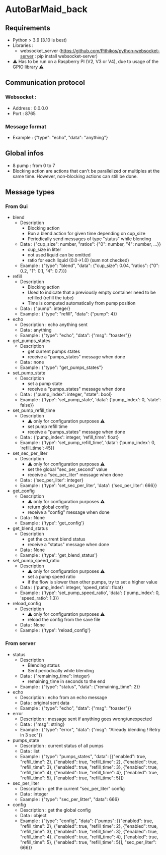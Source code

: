# AutoBarMaid_back

## Requirements
- Python > 3.9 (3.10 is best)
- Libraries : 
    - websocket_server (https://github.com/Pithikos/python-websocket-server : pip install websocket-server)
- :warning: Has to be run on a Raspberry PI (V2, V3 or V4), due to usage of the GPIO library :warning:

## Communication protocol
### Websocket :
- Address : 0.0.0.0
- Port : 8765
### Message format
- Example : {"type": "echo", "data": "anything"}

## Global infos
- 8 pump : from 0 to 7
- Blocking action are actions that can't be parallelized or multiples at the same time. However, non-blocking actions can still be done. 

## Message types
### From Gui
- blend
    - Description
        - Blocking action
        - Run a blend action for given time depending on cup_size
        - Periodically send messages of type "status" while blending
    - Data : {"cup_size": number, "ratios": {"0": number, "4": number, ...}}
        - cup_size in litter
        - not used liquid can be omitted
        - ratio for each liquid (0.0->1.0) (sum not checked)
    - Example : {"type": "blend", "data": {"cup_size": 0.04, "ratios": {"0": 0.2, "1": 0.1, "4": 0.7}}}
- refill
    - Description
        - Blocking action
        - Used to indicate that a previously empty container need to be refilled (refill the tube)
        - Time is computed automatically from pump position
    - Data : {"pump": integer}
    - Example : {"type": "refill", "data": {"pump": 4}}
- echo
    - Description : echo anything sent
    - Data : anything
    - Example : {"type": "echo", "data": {"msg": "toaster"}}
- get_pumps_states
    - Description
        - get current pumps states
        - receive a "pumps_states" message when done
    - Data : none
    - Example : {"type": "get_pumps_states"}
- set_pump_state
    - Description
        - set a pump state
        - receive a "pumps_states" message when done
    - Data : {"pump_index": integer, "state": bool}
    - Example : {'type': 'set_pump_state', 'data': {'pump_index': 0, 'state': false}}
- set_pump_refill_time
    - Description
        - :warning: only for configuration purposes :warning:
        - set pump refill time
        - receive a "pumps_states" message when done
    - Data : {'pump_index': integer, 'refill_time': float}
    - Example : {'type': 'set_pump_refill_time', 'data': {'pump_index': 0, 'refill_time': 45}}
- set_sec_per_liter
    - Description
        - :warning: only for configuration purposes :warning:
        - set the global "sec_per_second" value
        - receive a "sec_per_liter" message when done
    - Data : {'sec_per_liter': integer}
    - Example : {'type': 'set_sec_per_liter', 'data': {'sec_per_liter': 666}}
- get_config
    - Description
        - :warning: only for configuration purposes :warning:
        - return global config
        - receive a "config" message when done
    - Data : None
    - Example : {'type': 'get_config'}
- get_blend_status
    - Description
        - get the current blend status
        - receive a "status" message when done
    - Data : None
    - Example : {'type': 'get_blend_status'}
- set_pump_speed_ratio
    - Description
        - :warning: only for configuration purposes :warning:
        - set a pump speed ratio
        - if the flow is slower than other pumps, try to set a higher value
    - Data : {'pump_index': integer, 'speed_ratio': float}
    - Example : {'type': 'set_pump_speed_ratio', 'data': {'pump_index': 0, 'speed_ratio': 1.3}}
- reload_config
    - Description
        - :warning: only for configuration purposes :warning:
        - reload the config from the save file
    - Data : None
    - Example : {'type': 'reload_config'}
        
    
### From server
- status
    - Description
        - Blending status
        - Sent periodically while blending
    - Data : {"remaining_time": integer}
        - remaining_time in seconds to the end
    - Example : {"type": "status", "data": {"remaining_time": 2}}
- echo
    - Description : echo from an echo message
    - Data : original sent data
    - Example : {"type": "echo", "data": {"msg": "toaster"}}
- error
    - Description : message sent if anything goes wrong/unexpected
    - Data : {"msg": string}
    - Example : {"type": "error", "data": {"msg": "Already blending ! Retry in 3 sec"}}
- pumps_state
    - Description : current status of all pumps
    - Data : list
    - Example : {"type": "pumps_states", "data": [{"enabled": true, "refill_time": 2}, {"enabled": true, "refill_time": 2}, {"enabled": true, "refill_time": 3}, {"enabled": true, "refill_time": 3}, {"enabled": true, "refill_time": 4}, {"enabled": true, "refill_time": 4}, {"enabled": true, "refill_time": 5}, {"enabled": true, "refill_time": 5}]}
- sec_per_liter
    - Description : get the current "sec_per_liter" config
    - Data : integer
    - Example : {"type": "sec_per_litter", "data": 666}
- config
    - Description : get the global config
    - Data : object
    - Example : {"type": "config", "data": {"pumps": [{"enabled": true, "refill_time": 2}, {"enabled": true, "refill_time": 2}, {"enabled": true, "refill_time": 3}, {"enabled": true, "refill_time": 3}, {"enabled": true, "refill_time": 4}, {"enabled": true, "refill_time": 4}, {"enabled": true, "refill_time": 5}, {"enabled": true, "refill_time": 5}], "sec_per_liter": 666}}
